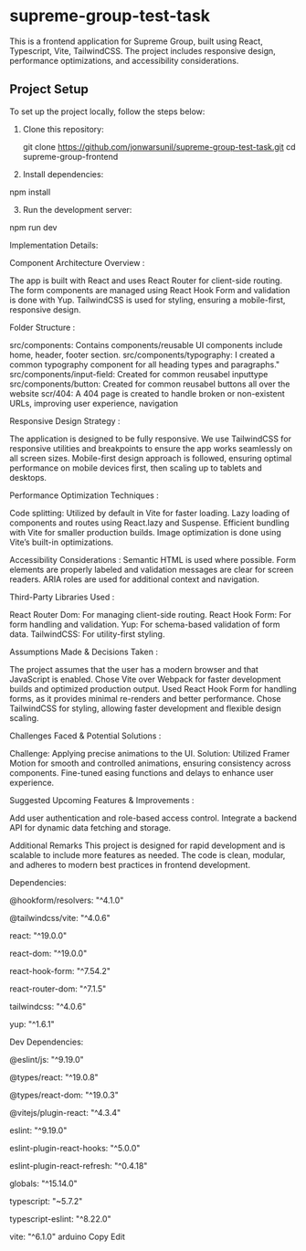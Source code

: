 # supreme-group-test-task

This is a frontend application for Supreme Group, built using React, Typescript, Vite, TailwindCSS. The project includes responsive design, performance optimizations, and accessibility considerations.

## Project Setup

To set up the project locally, follow the steps below:

1. Clone this repository:

   git clone https://github.com/jonwarsunil/supreme-group-test-task.git
   cd supreme-group-frontend

2. Install dependencies:

npm install

3. Run the development server:

npm run dev

Implementation Details:

Component Architecture Overview :

The app is built with React and uses React Router for client-side routing.
The form components are managed using React Hook Form and validation is done with Yup.
TailwindCSS is used for styling, ensuring a mobile-first, responsive design.

Folder Structure :

src/components: Contains components/reusable UI components include home, header, footer section.
src/components/typography: I created a common typography component for all heading types and paragraphs."
src/components/input-field: Created for common reusabel inputtype
src/components/button: Created for common reusabel buttons all over the website
scr/404: A 404 page is created to handle broken or non-existent URLs, improving user experience, navigation

Responsive Design Strategy :

The application is designed to be fully responsive. We use TailwindCSS for responsive utilities and breakpoints to ensure the app works seamlessly on all screen sizes.
Mobile-first design approach is followed, ensuring optimal performance on mobile devices first, then scaling up to tablets and desktops.

Performance Optimization Techniques :

Code splitting: Utilized by default in Vite for faster loading.
Lazy loading of components and routes using React.lazy and Suspense.
Efficient bundling with Vite for smaller production builds.
Image optimization is done using Vite’s built-in optimizations.

Accessibility Considerations :
Semantic HTML is used where possible.
Form elements are properly labeled and validation messages are clear for screen readers.
ARIA roles are used for additional context and navigation.

Third-Party Libraries Used :

React Router Dom: For managing client-side routing.
React Hook Form: For form handling and validation.
Yup: For schema-based validation of form data.
TailwindCSS: For utility-first styling.

Assumptions Made & Decisions Taken :

The project assumes that the user has a modern browser and that JavaScript is enabled.
Chose Vite over Webpack for faster development builds and optimized production output.
Used React Hook Form for handling forms, as it provides minimal re-renders and better performance.
Chose TailwindCSS for styling, allowing faster development and flexible design scaling.

Challenges Faced & Potential Solutions :

Challenge: Applying precise animations to the UI.
Solution: Utilized Framer Motion for smooth and controlled animations, ensuring consistency across components. Fine-tuned easing functions and delays to enhance user experience.

Suggested Upcoming Features & Improvements :

Add user authentication and role-based access control.
Integrate a backend API for dynamic data fetching and storage.

Additional Remarks
This project is designed for rapid development and is scalable to include more features as needed.
The code is clean, modular, and adheres to modern best practices in frontend development.

Dependencies:

@hookform/resolvers: "^4.1.0"

@tailwindcss/vite: "^4.0.6"

react: "^19.0.0"

react-dom: "^19.0.0"

react-hook-form: "^7.54.2"

react-router-dom: "^7.1.5"

tailwindcss: "^4.0.6"

yup: "^1.6.1"

Dev Dependencies:

@eslint/js: "^9.19.0"

@types/react: "^19.0.8"

@types/react-dom: "^19.0.3"

@vitejs/plugin-react: "^4.3.4"

eslint: "^9.19.0"

eslint-plugin-react-hooks: "^5.0.0"

eslint-plugin-react-refresh: "^0.4.18"

globals: "^15.14.0"

typescript: "~5.7.2"

typescript-eslint: "^8.22.0"

vite: "^6.1.0"
arduino
Copy
Edit
